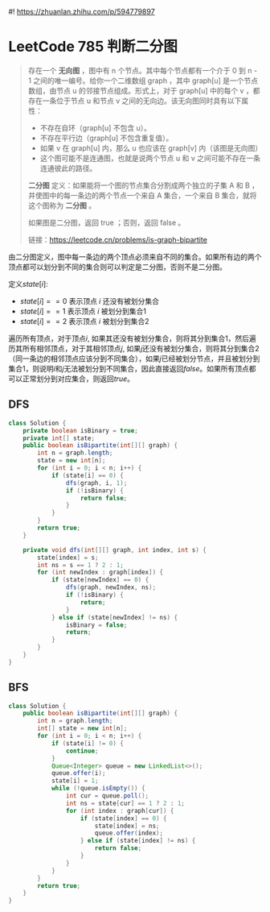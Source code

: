 #! https://zhuanlan.zhihu.com/p/594779897
# LeetCode 785 判断二分图

> 存在一个 **无向图** ，图中有 n 个节点。其中每个节点都有一个介于 0 到 n - 1 之间的唯一编号。给你一个二维数组 graph ，其中 graph[u] 是一个节点数组，由节点 u 的邻接节点组成。形式上，对于 graph[u] 中的每个 v ，都存在一条位于节点 u 和节点 v 之间的无向边。该无向图同时具有以下属性：
> - 不存在自环（graph[u] 不包含 u）。
> - 不存在平行边（graph[u] 不包含重复值）。
> - 如果 v 在 graph[u] 内，那么 u 也应该在 graph[v] 内（该图是无向图）
> - 这个图可能不是连通图，也就是说两个节点 u 和 v 之间可能不存在一条连通彼此的路径。
> 
> **二分图** 定义：如果能将一个图的节点集合分割成两个独立的子集 A 和 B ，并使图中的每一条边的两个节点一个来自 A 集合，一个来自 B 集合，就将这个图称为 **二分图** 。
>
> 如果图是二分图，返回 true ；否则，返回 false 。
>
> 链接：https://leetcode.cn/problems/is-graph-bipartite


由二分图定义，图中每一条边的两个顶点必须来自不同的集合。如果所有边的两个顶点都可以划分到不同的集合则可以判定是二分图，否则不是二分图。

定义$state[i]$: 
- $state[i] == 0$ 表示顶点 $i$ 还没有被划分集合
- $state[i] == 1$ 表示顶点 $i$ 被划分到集合1
- $state[i] == 2$ 表示顶点 $i$ 被划分到集合2

遍历所有顶点，对于顶点$i$, 如果其还没有被划分集合，则将其分到集合1，然后遍历其所有相邻顶点，对于其相邻顶点$j$, 如果$j$还没有被划分集合，则将其分到集合2（同一条边的相邻顶点应该分到不同集合），如果$j$已经被划分节点，并且被划分到集合1，则说明$i$和$j$无法被划分到不同集合，因此直接返回$false$。如果所有顶点都可以正常划分到对应集合，则返回$true$。

## DFS

```java
class Solution {
    private boolean isBinary = true;
    private int[] state;
    public boolean isBipartite(int[][] graph) {
        int n = graph.length;
        state = new int[n];
        for (int i = 0; i < n; i++) {
            if (state[i] == 0) {
                dfs(graph, i, 1);
                if (!isBinary) {
                    return false;
                }
            }
        }
        return true;
    }

    private void dfs(int[][] graph, int index, int s) {
        state[index] = s;
        int ns = s == 1 ? 2 : 1;
        for (int newIndex : graph[index]) {
            if (state[newIndex] == 0) {
                dfs(graph, newIndex, ns);
                if (!isBinary) {
                    return;
                }
            } else if (state[newIndex] != ns) {
                isBinary = false;
                return;
            }
        }
    }
}
```

## BFS

```java
class Solution {
    public boolean isBipartite(int[][] graph) {
        int n = graph.length;
        int[] state = new int[n];
        for (int i = 0; i < n; i++) {
            if (state[i] != 0) {
                continue;
            }
            Queue<Integer> queue = new LinkedList<>();
            queue.offer(i);
            state[i] = 1;
            while (!queue.isEmpty()) {
                int cur = queue.poll();
                int ns = state[cur] == 1 ? 2 : 1;
                for (int index : graph[cur]) {
                    if (state[index] == 0) {
                        state[index] = ns;
                        queue.offer(index);
                    } else if (state[index] != ns) {
                        return false;
                    }
                }
            }
        }
        return true;
    }
}
```